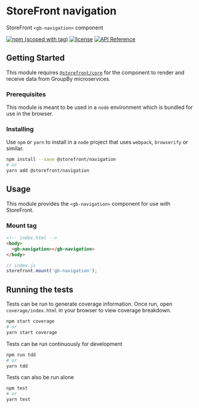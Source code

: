 # StoreFront navigation

StoreFront `<gb-navigation>` component

[![npm (scoped with tag)](https://img.shields.io/npm/v/@storefront/navigation.svg?style=flat-square)](https://www.npmjs.com/package/@storefront/navigation)
[![license](https://img.shields.io/github/license/mashape/apistatus.svg?style=flat-square)](https://choosealicense.com/licenses/mit/)
[![API Reference](https://img.shields.io/badge/API_reference-latest-blue.svg?style=flat-square)](https://groupby.github.io/storefront-navigation/)

## Getting Started

This module requires [`@storefront/core`](https://www.npmjs.com/package/@storefront/core) for the component to render
and receive data from GroupBy microservices.

### Prerequisites

This module is meant to be used in a `node` environment which is bundled for use in the browser.

### Installing

Use `npm` or `yarn` to install in a `node` project that uses `webpack`, `browserify` or similar.

```sh
npm install --save @storefront/navigation
# or
yarn add @storefront/navigation
```

## Usage

This module provides the `<gb-navigation>` component for use with StoreFront.

### Mount tag

```html
<!-- index.html -->
<body>
  <gb-navigation></gb-navigation>
</body>
```

```js
// index.js
storefront.mount('gb-navigation');
```

## Running the tests

Tests can be run to generate coverage information.
Once run, open `coverage/index.html` in your browser to view coverage breakdown.

```sh
npm start coverage
# or
yarn start coverage
```

Tests can be run continuously for development

```sh
npm run tdd
# or
yarn tdd
```

Tests can also be run alone

```sh
npm test
# or
yarn test
```
